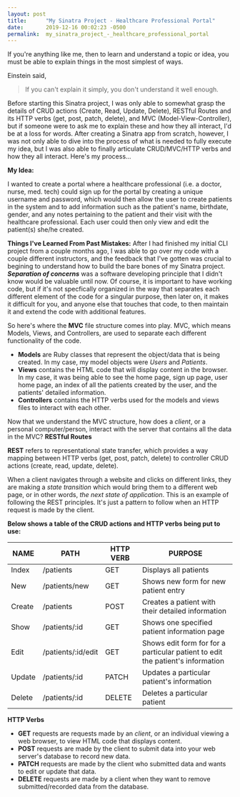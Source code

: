 ```yaml
---
layout: post
title:      "My Sinatra Project - Healthcare Professional Portal"
date:       2019-12-16 00:02:23 -0500
permalink:  my_sinatra_project_-_healthcare_professional_portal
---
```



If you're anything like me, then to learn and understand a topic or idea, you must be able to explain things in the most simplest of ways. 

Einstein said,


> If you can't explain it simply, you don't understand it well enough.
> 

Before starting this Sinatra project, I was only able to somewhat grasp the details of CRUD actions (Create, Read, Update, Delete), RESTful Routes and its HTTP verbs (get, post, patch, delete), and MVC (Model-View-Controller), but if someone were to ask me to explain these and how they all interact, I'd be at a loss for words.  After creating a Sinatra app from scratch, however, I was not only able to dive into the process of what is needed to fully execute my idea, but I was also able to finally articulate CRUD/MVC/HTTP verbs and how they all interact. Here's my process...

**My Idea:**

I wanted to create a portal where a healthcare professional (i.e. a doctor, nurse, med. tech) could sign up for the portal by creating a unique username and password, which would then allow the user to create patients in the system and to add information such as the patient's name, birthdate, gender, and any notes pertaining to the patient and their visit with the healthcare professional. Each user could then only view and edit the patient(s) she/he created. 
 
 **Things I've Learned From Past Mistakes:**
After I had finished my initial CLI project from a couple months ago, I was able to go over my code with a couple different instructors, and the feedback that I've gotten was crucial to begining to understand how to build the bare bones of my Sinatra project. ***Separation of concerns*** was a software developing principle that I didn't know would be valuable until now. Of course, it is important to have working code, but if it's not specfically organized in the way that separates each different element of the code for a singular purpose, then later on, it makes it difficult for you, and anyone else that touches that code, to then maintain it and extend the code with additional features. 

So here's where the **MVC** file structure comes into play. MVC, which means Models, Views, and Controllers, are used to separate each different functionality of the code. 

* **Models** are Ruby classes that represent the object/data that is being created. In my case, my model objects were *Users* and *Patients*. 
* **Views** contains the HTML code that will display content in the browser. In my case, it was being able to see the home page, sign up page, user home page, an index of all the patients created by the user, and the patients' detailed information.
* **Controllers** contains the HTTP verbs used for the models and views files to interact with each other.

Now that we understand the MVC structure, how does a *client*, or a personal computer/person, interact with the server that contains all the data in the MVC? **RESTful Routes**

**REST** refers to representational state transfer, which provides a way mapping between HTTP verbs (get, post, patch, delete) to controller CRUD actions (create, read, update, delete). 

When a client navigates through a website and clicks on different links, they are making a *state transition* which would bring them to a different web page, or in other words, *the next state of application*. This is an example of following the REST principles. It's just a pattern to follow when an HTTP request is made by the client. 


**Below shows a table of the CRUD actions and HTTP verbs being put to use:**

|   NAME   |     PATH       |   HTTP VERB     |            PURPOSE                   |
|----------|----------------|-----------------|--------------------------------------| 
| Index    | /patients        |      GET        | Displays all patients              |
| New      | /patients/new      |      GET        | Shows new form for new patient entry    |
| Create   | /patients         |      POST       | Creates a patient with their detailed information             |
| Show     | /patients/:id      |      GET        | Shows one specified patient information page        |
| Edit     | /patients/:id/edit |      GET        | Shows edit form for for a particular patient to edit the patient's information    |
| Update   | /patients/:id      |      PATCH        | Updates a particular patient's information       |
| Delete  | /patients/:id      |      DELETE     | Deletes a particular patient       |


**HTTP Verbs**
* **GET** requests are requests made by an *client*, or an individual viewing a web browser, to view HTML code that displays content.
* **POST** requests are made by the client to submit data into your web server's database to record new data.
* **PATCH** requests are made by the client who submitted data and wants to edit or update that data.
* **DELETE** requests are made by a client when they want to remove submitted/recorded data from the database.




 
 





